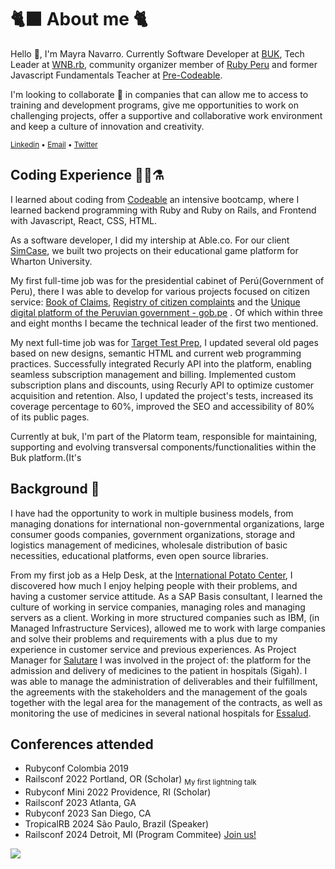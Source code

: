 # 🐈‍⬛ About me 🐈
Hello 👋, I'm Mayra Navarro. Currently Software Developer at [BUK](https://www.buk.cl/), Tech Leader at [WNB.rb](https://www.wnb-rb.dev/), community organizer member of [Ruby Peru](https://ruby.pe/) and former Javascript Fundamentals Teacher at [Pre-Codeable](https://www.codeable.la/pre-codeable).

I'm looking to collaborate 👯 in companies that can allow me to access to training and development programs, give me opportunities to work on challenging projects, offer a supportive and collaborative work environment and keep a culture of innovation and creativity.

<sub>[Linkedin](https://www.linkedin.com/in/mayralucianavarro/)   •
[Email](mailto:mayranavarro@outlook.com)  •
[Twitter](https://twitter.com/mayralunavarro)
</sub>

## Coding Experience 🧪🥼⚗️
I learned about coding from [Codeable](https://github.com/codeableorg) an intensive bootcamp, where I learned backend programming with Ruby and Ruby on Rails, and Frontend with Javascript, React, CSS, HTML.

As a software developer, I did my intership at Able.co. For our client [SimCase](https://simcase.io/), we built two projects on their educational game platform for Wharton University.

My first full-time job was for the presidential cabinet of Perú(Government of Peru), there I was able to develop for various projects focused on citizen service: [Book of Claims](https://reclamos.servicios.gob.pe/), [Registry of citizen complaints](https://denuncias.servicios.gob.pe/) and the [Unique digital platform of the Peruvian government - gob.pe](https://www.gob.pe/) . Of which within three and eight months I became the technical leader of the first two mentioned.

My next full-time job was for [Target Test Prep](https://www.targettestprep.com/), I updated several old pages based on new designs, semantic HTML and current web programming practices. Successfully integrated Recurly API into the platform, enabling seamless subscription management and billing. Implemented custom subscription plans and discounts, using Recurly API to optimize customer acquisition and retention. Also, I updated the project's tests, increased its coverage percentage to 60%, improved the SEO and accessibility of 80% of its public pages.

Currently at buk, I'm part of the Platorm team, responsible for maintaining, supporting and evolving transversal components/functionalities within the Buk platform.(It's 
<!---
## Current learning 🌱
1. Learning by solving issues in open source libraries such as [ruby-faker gem](https://github.com/faker-ruby/faker); 
2. [Reading Patterns of Enterprise Application Architecture](https://www.goodreads.com/book/show/70156.Patterns_of_Enterprise_Application_Architecture) by Martin Fowler.
-->
## Background 📜
I have had the opportunity to work in multiple business models, from managing donations for international non-governmental organizations, large consumer goods companies, government organizations, storage and logistics management of medicines, wholesale distribution of basic necessities, educational platforms, even open source libraries.

From my first job as a Help Desk, at the [International Potato Center](https://cipotato.org/), I discovered how much I enjoy helping people with their problems, and having a customer service attitude. As a SAP Basis consultant, I learned the culture of working in service companies, managing roles and managing servers as a client. Working in more structured companies such as IBM, (in Managed Infrastructure Services), allowed me to work with large companies and solve their problems and requirements with a plus due to my experience in customer service and previous experiences. As Project Manager for [Salutare](https://www.salutare.com.pe/) I was involved in the project of: the platform for the admission and delivery of medicines to the patient in hospitals (Sigah). I was able to manage the administration of deliverables and their fulfillment, the agreements with the stakeholders and the management of the goals together with the legal area for the management of the contracts, as well as monitoring the use of medicines in several national hospitals for [Essalud](https://portal.essalud.gob.pe/).

## Conferences attended
- Rubyconf Colombia 2019
- Railsconf 2022 Portland, OR (Scholar)
  <sub> My first lightning talk</sub>
- Rubyconf Mini 2022 Providence, RI (Scholar)
- Railsconf 2023 Atlanta, GA
- Rubyconf 2023 San Diego, CA
- TropicalRB 2024 São Paulo, Brazil (Speaker)
- Railsconf 2024 Detroit, MI (Program Commitee) [Join us!](https://www.railsconf.org)

![](https://komarev.com/ghpvc/?username=luciagirasoles&color=brightgreen)

<!--
**luciagirasoles/luciagirasoles** is a ✨ _special_ ✨ repository because its `README.md` (this file) appears on your GitHub profile.

Here are some ideas to get you started:

- 🔭 I’m currently working on ...
- 🌱 I’m currently learning ...
- 👯 I’m looking to collaborate on ...
- 🤔 I’m looking for help with ...
- 💬 Ask me about ...
- 📫 How to reach me: ...
- 😄 Pronouns: ...
- ⚡ Fun fact: ...
-->
